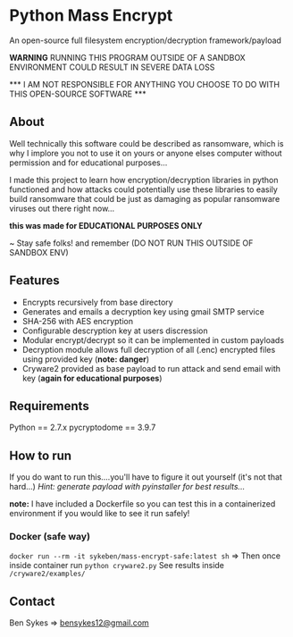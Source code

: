 # Python Mass Encrypt
An open-source full filesystem encryption/decryption framework/payload

**WARNING** RUNNING THIS PROGRAM OUTSIDE OF A SANDBOX ENVIRONMENT COULD RESULT IN SEVERE DATA LOSS

*** I AM NOT RESPONSIBLE FOR ANYTHING YOU CHOOSE TO DO WITH THIS OPEN-SOURCE SOFTWARE ***

## About
Well technically this software could be described as ransomware, which is why I implore you not to use it on yours or anyone elses computer without permission and for educational purposes...

I made this project to learn how encryption/decryption libraries in python functioned and how attacks could potentially use these libraries to easily build ransomware that could be just as damaging as popular ransomware viruses out there right now...

**this was made for EDUCATIONAL PURPOSES ONLY**

~ Stay safe folks! and remember (DO NOT RUN THIS OUTSIDE OF SANDBOX ENV)

## Features
- Encrypts recursively from base directory
- Generates and emails a decryption key using gmail SMTP service
- SHA-256 with AES encryption
- Configurable descryption key at users discression
- Modular encrypt/decrypt so it can be implemented in custom payloads
- Decryption module allows full decryption of all (.enc) encrypted files using provided key (**note: danger**)
- Cryware2 provided as base payload to run attack and send email with key (**again for educational purposes**)

## Requirements
Python == 2.7.x
pycryptodome == 3.9.7

## How to run
If you do want to run this....you'll have to figure it out yourself (it's not that hard...)
*Hint: generate payload with pyinstaller for best results...*

**note:** I have included a Dockerfile so you can test this in a containerized environment if you would like to see it run safely!

### Docker (safe way)
`docker run --rm -it sykeben/mass-encrypt-safe:latest sh` => Then once inside container run `python cryware2.py`
See results inside `/cryware2/examples/`


## Contact
Ben Sykes => bensykes12@gmail.com
